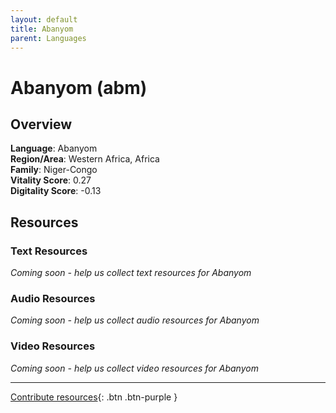 ```yaml
---
layout: default
title: Abanyom
parent: Languages
---
```


# Abanyom (abm)

## Overview

**Language**: Abanyom  
**Region/Area**: Western Africa, Africa  
**Family**: Niger-Congo  
**Vitality Score**: 0.27  
**Digitality Score**: -0.13  

## Resources

### Text Resources
*Coming soon - help us collect text resources for Abanyom*

### Audio Resources
*Coming soon - help us collect audio resources for Abanyom*

### Video Resources
*Coming soon - help us collect video resources for Abanyom*

---

[Contribute resources](https://fairtrain.github.io/){: .btn .btn-purple }
